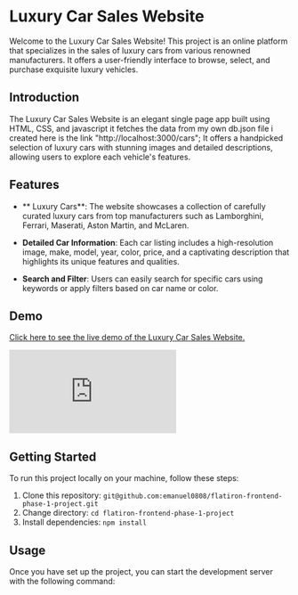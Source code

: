 # Luxury Car Sales Website

Welcome to the Luxury Car Sales Website! This project is an online platform that specializes in the sales of luxury cars from various renowned manufacturers. It offers a user-friendly interface to browse, select, and purchase exquisite luxury vehicles.

## Introduction

The Luxury Car Sales Website is an elegant single page app built using HTML, CSS, and javascript it fetches the data from my own db.json file  i created here is the link  "http://localhost:3000/cars"; It offers a handpicked selection of luxury cars with stunning images and detailed descriptions, allowing users to explore each vehicle's features. 

## Features

- ** Luxury Cars**: The website showcases a collection of carefully curated luxury cars from top manufacturers such as Lamborghini, Ferrari, Maserati, Aston Martin, and McLaren.

- **Detailed Car Information**: Each car listing includes a high-resolution image, make, model, year, color, price, and a captivating description that highlights its unique features and qualities.

- **Search and Filter**: Users can easily search for specific cars using keywords or apply filters based on car name or color.


## Demo

[Click here to see the live demo of the Luxury Car Sales Website.](http://127.0.0.1:3001/index.html)

![Luxury Car Sales Website Demo](http://127.0.0.1:3001/index.html)

## Getting Started

To run this project locally on your machine, follow these steps:

1. Clone this repository: `git@github.com:emanuel0808/flatiron-frontend-phase-1-project.git`
2. Change directory: `cd flatiron-frontend-phase-1-project`
3. Install dependencies: `npm install` 

## Usage

Once you have set up the project, you can start the development server with the following command:

```bash

